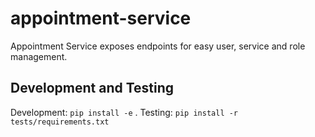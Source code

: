 # appointment-service

Appointment Service exposes endpoints for easy user, service and role management.

## Development and Testing

Development: `pip install -e` . Testing: `pip install -r tests/requirements.txt`

